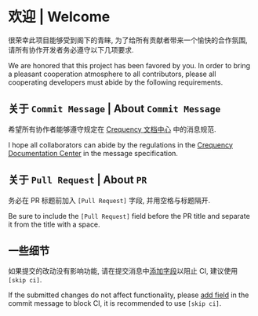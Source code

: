 # 欢迎 | Welcome
很荣幸此项目能够受到阁下的青睐, 为了给所有贡献者带来一个愉快的合作氛围, 请所有协作开发者务必遵守以下几项要求.

We are honored that this project has been favored by you. In order to bring a pleasant cooperation atmosphere to all contributors, please all cooperating developers must abide by the following requirements.

## 关于 `Commit Message` | About `Commit Message`
希望所有协作者能够遵守规定在 [Crequency 文档中心](https://docs.catrol.cn/rules/team/git/#markdown-header-%E6%8F%90%E4%BA%A4%E6%B6%88%E6%81%AF%E8%A7%84%E8%8C%83) 中的消息规范.

I hope all collaborators can abide by the regulations in the [Crequency Documentation Center](https://docs.catrol.cn/rules/team/git/#markdown-header-%E6%8F%90%E4%BA%A4%E6%B6%88%E6%81%AF%E8%A7%84%E8%8C%83) in the message specification.

## 关于 `Pull Request` | About `PR`
务必在 PR 标题前加入 `[Pull Request]` 字段, 并用空格与标题隔开.

Be sure to include the `[Pull Request]` field before the PR title and separate it from the title with a space.

## 一些细节
如果提交的改动没有影响功能, 请在提交消息中[添加字段](https://docs.github.com/cn/actions/managing-workflow-runs/skipping-workflow-runs)以阻止 CI, 建议使用 `[skip ci]`.

If the submitted changes do not affect functionality, please [add field](https://docs.github.com/en/actions/managing-workflow-runs/skipping-workflow-runs) in the commit message to block CI, it is recommended to use `[skip ci]`.

